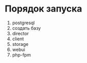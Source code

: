 # Порядок запуска

1. postgresql
2. создать базу
3. director
4. client
5. storage
6. webui
7. php-fpm